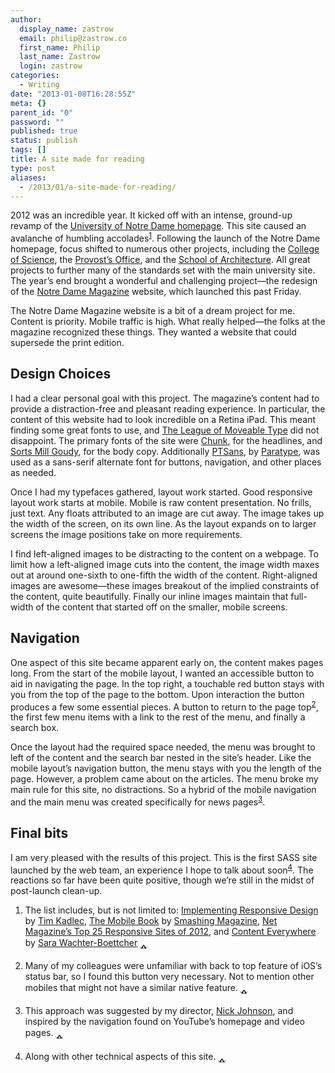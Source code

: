 ```yaml
---
author:
  display_name: zastrow
  email: philip@zastrow.co
  first_name: Philip
  last_name: Zastrow
  login: zastrow
categories:
  - Writing
date: "2013-01-08T16:28:55Z"
meta: {}
parent_id: "0"
password: ""
published: true
status: publish
tags: []
title: A site made for reading
type: post
aliases:
  - /2013/01/a-site-made-for-reading/
---
```

<p>2012 was an incredible year. It kicked off with an intense, ground-up revamp of the <a href="http://www.nd.edu">University of Notre Dame homepage</a>. This site caused an avalanche of humbling accolades<sup id="fnref:1"><a href="#fn:1" class="footnote">1</a></sup>. Following the launch of the Notre Dame homepage, focus shifted to numerous other projects, including the <a href="http://science.nd.edu">College of Science</a>, the <a href="http://provost.nd.edu">Provost’s Office</a>, and the <a href="http://architecture.nd.edu">School of Architecture</a>. All great projects to further many of the standards set with the main university site. The year’s end brought a wonderful and challenging project—the redesign of the <a href="http://magazine.nd.edu">Notre Dame Magazine</a> website, which launched this past Friday.</p>
<p>The Notre Dame Magazine website is a bit of a dream project for me. Content is priority. Mobile traffic is high. What really helped—the folks at the magazine recognized these things. They wanted a website that could supersede the print edition.</p>
<h2 id="design-choices">Design Choices</h2>
<p>I had a clear personal goal with this project. The magazine’s content had to provide a distraction-free and pleasant reading experience. In particular, the content of this website had to look incredible on a Retina iPad. This meant finding some great fonts to use, and <a href="http://www.theleagueofmoveabletype.com">The League of Moveable Type</a> did not disappoint. The primary fonts of the site were <a href="http://www.theleagueofmoveabletype.com/chunk">Chunk</a>, for the headlines, and <a href="http://www.theleagueofmoveabletype.com/sorts-mill-goudy">Sorts Mill Goudy</a>, for the body copy. Additionally <a href="http://www.fontsquirrel.com/fonts/PT-Sans">PTSans</a>, by <a href="http://www.paratype.com">Paratype</a>, was used as a sans-serif alternate font for buttons, navigation, and other places as needed.</p>
<p>Once I had my typefaces gathered, layout work started. Good responsive layout work starts at mobile. Mobile is raw content presentation. No frills, just text. Any floats attributed to an image are cut away. The image takes up the width of the screen, on its own line. As the layout expands on to larger screens the image positions take on more requirements.</p>
<p>I find left-aligned images to be distracting to the content on a webpage. To limit how a left-aligned image cuts into the content, the image width maxes out at around one-sixth to one-fifth the width of the content. Right-aligned images are awesome—these images breakout of the implied constraints of the content, quite beautifully. Finally our inline images maintain that full-width of the content that started off on the smaller, mobile screens.</p>
<h2 id="navigation">Navigation</h2>
<p>One aspect of this site became apparent early on, the content makes pages long. From the start of the mobile layout, I wanted an accessible button to aid in navigating the page. In the top right, a touchable red button stays with you from the top of the page to the bottom. Upon interaction the button produces a few some essential pieces. A button to return to the page top<sup id="fnref:2"><a href="#fn:2" class="footnote">2</a></sup>, the first few menu items with a link to the rest of the menu, and finally a search box.</p>
<p>Once the layout had the required space needed, the menu was brought to left of the content and the search bar nested in the site’s header. Like the mobile layout’s navigation button, the menu stays with you the length of the page. However, a problem came about on the articles. The menu broke my main rule for this site, no distractions. So a hybrid of the mobile navigation and the main menu was created specifically for news pages<sup id="fnref:3"><a href="#fn:3" class="footnote">3</a></sup>.</p>
<h2 id="final-bits">Final bits</h2>
<p>I am very pleased with the results of this project. This is the first SASS site launched by the web team, an experience I hope to talk about soon<sup id="fnref:4"><a href="#fn:4" class="footnote">4</a></sup>. The reactions so far have been quite positive, though we’re still in the midst of post-launch clean-up.</p>
<div class="footnotes">
<ol>
<li id="fn:1">
<p>The list includes, but is not limited to: <a href="http://www.implementingresponsivedesign.com">Implementing Responsive Design</a> by <a href="http://timkadlec.com">Tim Kadlec</a>, <a href="http://www.the-mobile-book.com">The Mobile Book</a> by <a href="http://www.smashingmagazine.com">Smashing Magazine</a>,  <a href="http://www.netmagazine.com/features/top-25-responsive-sites-2012">Net Magazine’s Top 25 Responsive Sites of 2012</a>, and <a href="http://www.amazon.com/gp/product/193382087X/ref=as_li_ss_tl?ie=UTF8&amp;tag=philandrobi-20&amp;linkCode=as2&amp;camp=1789&amp;creative=390957&amp;creativeASIN=193382087X">Content Everywhere</a> by <a href="http://sarawb.com">Sara Wachter-Boettcher</a>&nbsp;<a href="#fnref:1" class="reversefootnote">&#129173;</a></p>
</li>
<li id="fn:2">
<p>Many of my colleagues were unfamiliar with back to top feature of iOS’s status bar, so I found this button very necessary. Not to mention other mobiles that might not have a similar native feature.&nbsp;<a href="#fnref:2" class="reversefootnote">&#129173;</a></p>
</li>
<li id="fn:3">
<p>This approach was suggested by my director, <a href="http://www.twitter.com/GTownNick">Nick Johnson</a>, and inspired by the navigation found on YouTube’s homepage and video pages.&nbsp;<a href="#fnref:3" class="reversefootnote">&#129173;</a></p>
</li>
<li id="fn:4">
<p>Along with other technical aspects of this site.&nbsp;<a href="#fnref:4" class="reversefootnote">&#129173;</a></p>
</li>
</ol>
</div>
